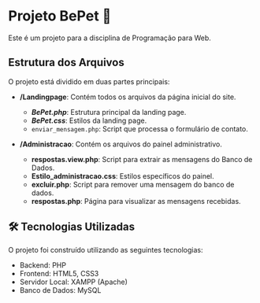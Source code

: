 # Projeto BePet 🐾

Este é um projeto para a disciplina de Programação para Web.

## Estrutura dos Arquivos

O projeto está dividido em duas partes principais:

- **/Landingpage**: Contém todos os arquivos da página inicial do site.
  - ***BePet.php***: Estrutura principal da landing page.
  - ***BePet.css***: Estilos da landing page.
  - `enviar_mensagem.php`: Script que processa o formulário de contato.

- **/Administracao**: Contém os arquivos do painel administrativo.
  - **respostas.view.php**: Script para extrair as mensagens do Banco de Dados.
  - **Estilo_administracao.css**: Estilos específicos do painel.
  - **excluir.php**: Script para remover uma mensagem do banco de dados.
  - **respostas.php**: Página para visualizar as mensagens recebidas.

## 🛠️ Tecnologias Utilizadas

O projeto foi construído utilizando as seguintes tecnologias:

  -   Backend: PHP
  -   Frontend: HTML5, CSS3
  -   Servidor Local: XAMPP (Apache)
  -   Banco de Dados: MySQL
